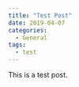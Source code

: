 ```yaml
---
title: "Test Post"
date: 2019-04-07
categories:
  - General
tags:
  - test
---
```


This is a test post.